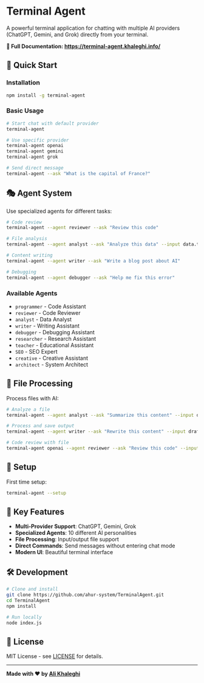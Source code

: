 # Terminal Agent

A powerful terminal application for chatting with multiple AI providers (ChatGPT, Gemini, and Grok) directly from your terminal.

**📖 Full Documentation: https://terminal-agent.khaleghi.info/**

## 🚀 Quick Start

### Installation

```bash
npm install -g terminal-agent
```

### Basic Usage

```bash
# Start chat with default provider
terminal-agent

# Use specific provider
terminal-agent openai
terminal-agent gemini
terminal-agent grok

# Send direct message
terminal-agent --ask "What is the capital of France?"
```

## 🎭 Agent System

Use specialized agents for different tasks:

```bash
# Code review
terminal-agent --agent reviewer --ask "Review this code"

# File analysis
terminal-agent --agent analyst --ask "Analyze this data" --input data.txt

# Content writing
terminal-agent --agent writer --ask "Write a blog post about AI"

# Debugging
terminal-agent --agent debugger --ask "Help me fix this error"
```

### Available Agents

- `programmer` - Code Assistant
- `reviewer` - Code Reviewer  
- `analyst` - Data Analyst
- `writer` - Writing Assistant
- `debugger` - Debugging Assistant
- `researcher` - Research Assistant
- `teacher` - Educational Assistant
- `SEO` - SEO Expert
- `creative` - Creative Assistant
- `architect` - System Architect

## 📁 File Processing

Process files with AI:

```bash
# Analyze a file
terminal-agent --agent analyst --ask "Summarize this content" --input document.txt

# Process and save output
terminal-agent --agent writer --ask "Rewrite this content" --input draft.txt --output final.txt

# Code review with file
terminal-agent openai --agent reviewer --ask "Review this code" --input script.py --output review.txt
```

## 🔧 Setup

First time setup:

```bash
terminal-agent --setup
```

## 🎯 Key Features

- **Multi-Provider Support**: ChatGPT, Gemini, Grok
- **Specialized Agents**: 10 different AI personalities
- **File Processing**: Input/output file support
- **Direct Commands**: Send messages without entering chat mode
- **Modern UI**: Beautiful terminal interface

## 🛠️ Development

```bash
# Clone and install
git clone https://github.com/ahur-system/TerminalAgent.git
cd TerminalAgent
npm install

# Run locally
node index.js
```

## 📄 License

MIT License - see [LICENSE](LICENSE) for details.

---

**Made with ❤️ by [Ali Khaleghi](https://github.com/ahur-system)** 